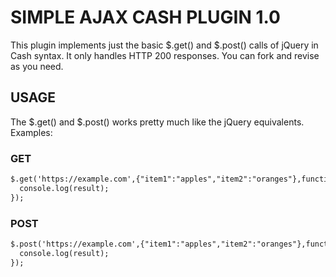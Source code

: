 # SIMPLE AJAX CASH PLUGIN 1.0

This plugin implements just the basic $.get() and $.post() calls of jQuery in Cash syntax. It only handles HTTP 200 responses.
You can fork and revise as you need.

## USAGE

The $.get() and $.post() works pretty much like the jQuery equivalents. Examples:

### GET

```html
$.get('https://example.com',{"item1":"apples","item2":"oranges"},function(result){
  console.log(result);
});
```

### POST

```html
$.post('https://example.com',{"item1":"apples","item2":"oranges"},function(result){
  console.log(result);
});
```



